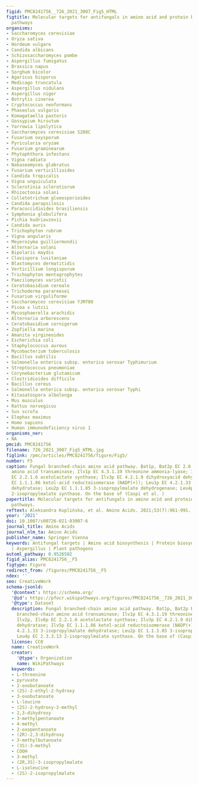 ```yaml
---
figid: PMC8241756__726_2021_3007_Fig5_HTML
figtitle: Molecular targets for antifungals in amino acid and protein biosynthetic
  pathways
organisms:
- Saccharomyces cerevisiae
- Oryza sativa
- Hordeum vulgare
- Candida albicans
- Schizosaccharomyces pombe
- Aspergillus fumigatus
- Brassica napus
- Sorghum bicolor
- Agaricus bisporus
- Medicago truncatula
- Aspergillus nidulans
- Aspergillus niger
- Botrytis cinerea
- Cryptococcus neoformans
- Phaseolus vulgaris
- Komagataella pastoris
- Gossypium hirsutum
- Yarrowia lipolytica
- Saccharomyces cerevisiae S288C
- Fusarium oxysporum
- Pyricularia oryzae
- Fusarium graminearum
- Phytophthora infestans
- Vigna radiata
- Nakaseomyces glabratus
- Fusarium verticillioides
- Candida tropicalis
- Vigna unguiculata
- Sclerotinia sclerotiorum
- Rhizoctonia solani
- Colletotrichum gloeosporioides
- Candida parapsilosis
- Paracoccidioides brasiliensis
- Symphonia globulifera
- Pichia kudriavzevii
- Candida auris
- Trichophyton rubrum
- Vigna angularis
- Meyerozyma guilliermondii
- Alternaria solani
- Bipolaris maydis
- Clavispora lusitaniae
- Blastomyces dermatitidis
- Verticillium longisporum
- Trichophyton mentagrophytes
- Paecilomyces variotii
- Ceratobasidium cereale
- Trichoderma parareesei
- Fusarium virguliforme
- Saccharomyces cerevisiae YJM789
- Picea x lutzii
- Mycosphaerella arachidis
- Alternaria arborescens
- Ceratobasidium cornigerum
- Zopfiella marina
- Amanita virgineoides
- Escherichia coli
- Staphylococcus aureus
- Mycobacterium tuberculosis
- Bacillus subtilis
- Salmonella enterica subsp. enterica serovar Typhimurium
- Streptococcus pneumoniae
- Corynebacterium glutamicum
- Clostridioides difficile
- Bacillus cereus
- Salmonella enterica subsp. enterica serovar Typhi
- Kitasatospora albolonga
- Mus musculus
- Rattus norvegicus
- Sus scrofa
- Elephas maximus
- Homo sapiens
- Human immunodeficiency virus 1
organisms_ner:
- NA
pmcid: PMC8241756
filename: 726_2021_3007_Fig5_HTML.jpg
figlink: /pmc/articles/PMC8241756/figure/Fig5/
number: F5
caption: Fungal branched-chain amino acid pathway. Bat1p, Bat2p EC 2.6.1.42 branched-chain
  amino acid transaminase; Ilv1p EC 4.3.1.19 threonine ammonia-lyase; Ilv2p, Ilv6p
  EC 2.2.1.6 acetolactate synthase; Ilv3p EC 4.2.1.9 dihydroxyacid dehydratase; Ilv5p
  EC 1.1.1.86 ketol-acid reductoisomerase (NADP(+)); Leu1p EC 4.2.1.33 3-isopropylmalate
  dehydratase; Leu2p EC 1.1.1.85 3-isopropylmalate dehydrogenase; Leu4p EC 2.3.3.13
  2-isopropylmalate synthase. On the base of (Caspi et al. )
papertitle: Molecular targets for antifungals in amino acid and protein biosynthetic
  pathways.
reftext: Aleksandra Kuplińska, et al. Amino Acids. 2021;53(7):961-991.
year: '2021'
doi: 10.1007/s00726-021-03007-6
journal_title: Amino Acids
journal_nlm_ta: Amino Acids
publisher_name: Springer Vienna
keywords: Antifungal targets | Amino acid biosynthesis | Protein biosynthesis | Candida
  | Aspergillus | Plant pathogens
automl_pathway: 0.9526502
figid_alias: PMC8241756__F5
figtype: Figure
redirect_from: /figures/PMC8241756__F5
ndex: ''
seo: CreativeWork
schema-jsonld:
  '@context': https://schema.org/
  '@id': https://pfocr.wikipathways.org/figures/PMC8241756__726_2021_3007_Fig5_HTML.html
  '@type': Dataset
  description: Fungal branched-chain amino acid pathway. Bat1p, Bat2p EC 2.6.1.42
    branched-chain amino acid transaminase; Ilv1p EC 4.3.1.19 threonine ammonia-lyase;
    Ilv2p, Ilv6p EC 2.2.1.6 acetolactate synthase; Ilv3p EC 4.2.1.9 dihydroxyacid
    dehydratase; Ilv5p EC 1.1.1.86 ketol-acid reductoisomerase (NADP(+)); Leu1p EC
    4.2.1.33 3-isopropylmalate dehydratase; Leu2p EC 1.1.1.85 3-isopropylmalate dehydrogenase;
    Leu4p EC 2.3.3.13 2-isopropylmalate synthase. On the base of (Caspi et al. )
  license: CC0
  name: CreativeWork
  creator:
    '@type': Organization
    name: WikiPathways
  keywords:
  - L-threonine
  - pyruvate
  - 2-oxobutanoate
  - (2S)-2-ethyl-2-hydroxy
  - 3-oxobutanoate
  - L-leucine
  - (2S)-2-hydroxy-2-methyl
  - 2,3-dihydroxy
  - 3-methylpentanoate
  - 4-methyl
  - 2-oxopentanoate
  - (2R)-2,3-dihydroxy
  - 3-methylbutanoate
  - (3S)-3-methyl
  - COOH
  - 3-methyl
  - (2R,3S)-3-isopropylmalate
  - L-isoleucine
  - (2S)-2-isopropylmalate
---
```

